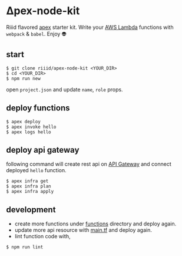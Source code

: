 # ∆pex-node-kit

Riiid flavored [apex](https://github.com/apex/apex) starter kit.
Write your [AWS Lambda](http://aws.amazon.com/lambda/) functions with `webpack` & `babel`. Enjoy :alien:

## start

```
$ git clone riiid/apex-node-kit <YOUR_DIR>
$ cd <YOUR_DIR>
$ npm run new
```

open `project.json` and  update `name`, `role` props.

## deploy functions

```
$ apex deploy
$ apex invoke hello
$ apex logs hello
```

## deploy api gateway

following command will create rest api on [API Gateway](http://aws.amazon.com/api-gateway/) and connect deployed `hello` function.

```
$ apex infra get
$ apex infra plan
$ apex infra apply
```

## development

* create more functions under [functions](https://github.com/riiid/apex-node-kit/tree/master/functions) directory and deploy again.
* update more api resource with [main.tf](https://github.com/riiid/apex-node-kit/blob/master/infrastructure/dev/main.tf) and deploy again.
* lint function code with,

```
$ npm run lint
```
